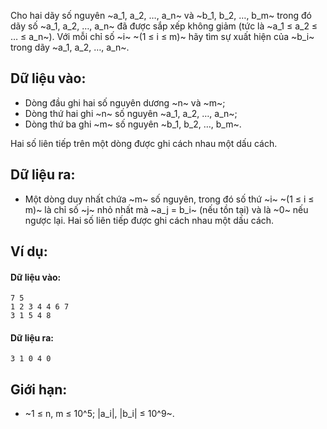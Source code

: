 Cho hai dãy số nguyên ~a_1, a_2, …, a_n~ và ~b_1, b_2, …, b_m~ trong đó dãy số ~a_1, a_2, …, a_n~ đã được sắp xếp không giảm (tức là ~a_1 ≤ a_2 ≤ … ≤ a_n~). Với mỗi chỉ số ~i~ ~(1 ≤ i ≤ m)~ hãy tìm sự xuất hiện của ~b_i~ trong dãy ~a_1, a_2, …, a_n~.

## Dữ liệu vào:
- Dòng đầu ghi hai số nguyên dương ~n~ và ~m~;
- Dòng thứ hai ghi ~n~ số nguyên ~a_1, a_2, …, a_n~;
- Dòng thứ ba ghi ~m~ số nguyên ~b_1, b_2, …, b_m~.

Hai số liên tiếp trên một dòng được ghi cách nhau một dấu cách.

## Dữ liệu ra:
- Một dòng duy nhất chứa ~m~ số nguyên, trong đó số thứ ~i~ ~(1 ≤ i ≤ m)~ là chỉ số ~j~ nhỏ nhất mà ~a_j = b_i~ (nếu tồn tại) và là ~0~ nếu ngược lại. Hai số liên tiếp được ghi cách nhau một dấu cách.

## Ví dụ:
#### Dữ liệu vào:
```
7 5
1 2 3 4 4 6 7
3 1 5 4 8
```

#### Dữ liệu ra:
```
3 1 0 4 0
```

## Giới hạn:
- ~1 ≤ n, m ≤ 10^5; |a_i|, |b_i| ≤ 10^9~.